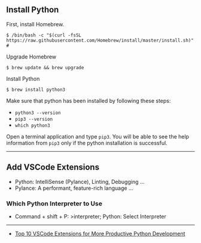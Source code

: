 ## Install Python

First, install Homebrew.

```
$ /bin/bash -c "$(curl -fsSL https://raw.githubusercontent.com/Homebrew/install/master/install.sh)" # 
```

Upgrade Homebrew

```
$ brew update && brew upgrade
```

Install Python

```
$ brew install python3
```

Make sure that python has been installed by following these steps:

* `python3 --version`
* `pip3 --version`
* `which python3`

Open a terminal application and type `pip3`. You will be able to see the help information from `pip3` only if the python installation is successful.

***

## Add VSCode Extensions

* Python: IntelliSense (Pylance), Linting, Debugging   ...
* Pylance: A performant, feature-rich language ...

### Which Python Interpreter to Use

* Command + shift + P: >interpreter; Python: Select Interpreter

***

* [Top 10 VSCode Extensions for More Productive Python Development](https://bas.codes/posts/best-vscode-extensions-python)
